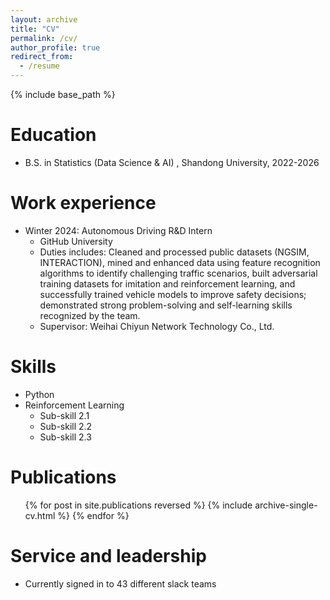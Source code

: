 ```yaml
---
layout: archive
title: "CV"
permalink: /cv/
author_profile: true
redirect_from:
  - /resume
---
```


{% include base_path %}

Education
======
<!-- * Ph.D in Version Control Theory, GitHub University, 2018 (expected)
* M.S. in Jekyll, GitHub University, 2014 -->
* B.S. in Statistics (Data Science & AI) , Shandong University, 2022-2026

Work experience
======
* Winter 2024: Autonomous Driving R&D Intern 
  * GitHub University
  * Duties includes: Cleaned and processed public datasets (NGSIM, INTERACTION), mined and enhanced data using feature 
recognition algorithms to identify challenging traffic scenarios, built adversarial training datasets for 
imitation and reinforcement learning, and successfully trained vehicle models to improve safety decisions; 
demonstrated strong problem-solving and self-learning skills recognized by the team. 
  * Supervisor: Weihai Chiyun Network Technology Co., Ltd.

<!-- * Fall 2015: Research Assistant
  * GitHub University
  * Duties included: Merging pull requests
  * Supervisor: Professor Hub

* Summer 2015: Research Assistant
  * GitHub University
  * Duties included: Tagging issues
  * Supervisor: Professor Git -->
  
Skills
======
* Python
* Reinforcement Learning
  * Sub-skill 2.1
  * Sub-skill 2.2
  * Sub-skill 2.3

Publications
======
  <ul>{% for post in site.publications reversed %}
    {% include archive-single-cv.html %}
  {% endfor %}</ul>
  
<!-- Talks
======
  <ul>{% for post in site.talks reversed %}
    {% include archive-single-talk-cv.html  %}
  {% endfor %}</ul> -->
  
<!-- Teaching
======
  <ul>{% for post in site.teaching reversed %}
    {% include archive-single-cv.html %}
  {% endfor %}</ul> -->
  
Service and leadership
======
* Currently signed in to 43 different slack teams
